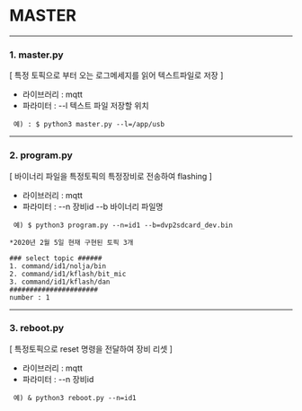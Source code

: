 # MASTER
------------------------------------------
### 1. master.py  

[ 특정 토픽으로 부터 오는 로그메세지를 읽어 텍스트파일로 저장 ]

 - 라이브러리 : mqtt
 - 파라미터 : --l 텍스트 파일 저장할 위치
```
 예) : $ python3 master.py --l=/app/usb
```
------------------------------------------
### 2. program.py

[ 바이너리 파일을 특정토픽의 특정장비로 전송하여 flashing ]

 - 라이브러리 : mqtt
 - 파라미터 : --n 장비id --b 바이너리 파일명
```
 예) $ python3 program.py --n=id1 --b=dvp2sdcard_dev.bin
     
*2020년 2월 5일 현재 구현된 토픽 3개

### select topic ######
1. command/id1/nolja/bin
2. command/id1/kflash/bit_mic
3. command/id1/kflash/dan
######################
number : 1
```
------------------------------------------
### 3. reboot.py
[ 특정토픽으로 reset 명령을 전달하여 장비 리셋 ]
 - 라이브러리 : mqtt
 - 파라미터 : --n 장비id
```
 예) & python3 reboot.py --n=id1
```
